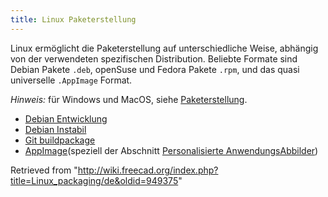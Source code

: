 ```yaml
---
title: Linux Paketerstellung
---
```

Linux ermöglicht die Paketerstellung auf unterschiedliche Weise, abhängig von der verwendeten spezifischen Distribution. Beliebte Formate sind Debian Pakete `.deb`, openSuse und Fedora Pakete `.rpm`, und das quasi universelle `.AppImage` Format.

*Hinweis:* für Windows und MacOS, siehe [Paketerstellung](/Packaging/de "Packaging/de").

* [Debian Entwicklung](/Debian_development/de "Debian development/de")
* [Debian Instabil](/Debian_Unstable/de "Debian Unstable/de")
* [Git buildpackage](/Git_buildpackage/de "Git buildpackage/de")
* [AppImage](/AppImage/de "AppImage/de")(speziell der Abschnitt [Personalisierte AnwendungsAbbilder](/AppImage/de#Personalisierte_AnwendungsAbbilder "AppImage/de"))

Retrieved from "<http://wiki.freecad.org/index.php?title=Linux_packaging/de&oldid=949375>"